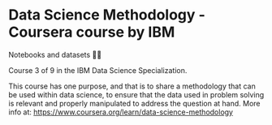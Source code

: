 # Data Science Methodology - Coursera course by IBM

Notebooks and datasets 👨‍💻

Course 3 of 9 in the IBM Data Science Specialization.

This course has one purpose, and that is to share a methodology that can be used within data science, to ensure that the data used in problem solving is relevant and properly manipulated to address the question at hand.
More info at: https://www.coursera.org/learn/data-science-methodology

